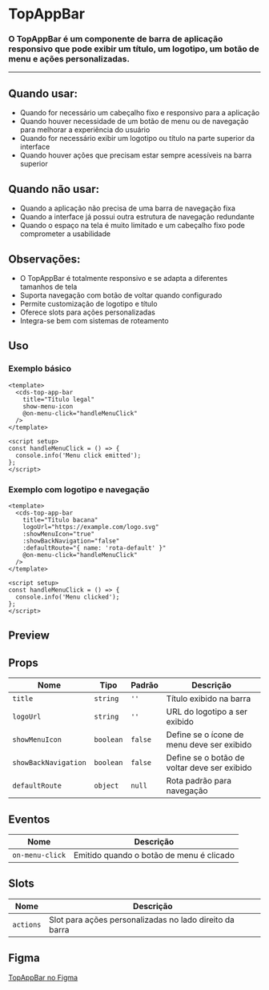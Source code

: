 # TopAppBar

### O TopAppBar é um componente de barra de aplicação responsivo que pode exibir um título, um logotipo, um botão de menu e ações personalizadas.

---

## Quando usar:
- Quando for necessário um cabeçalho fixo e responsivo para a aplicação
- Quando houver necessidade de um botão de menu ou de navegação para melhorar a experiência do usuário
- Quando for necessário exibir um logotipo ou título na parte superior da interface
- Quando houver ações que precisam estar sempre acessíveis na barra superior

## Quando não usar:
- Quando a aplicação não precisa de uma barra de navegação fixa
- Quando a interface já possui outra estrutura de navegação redundante
- Quando o espaço na tela é muito limitado e um cabeçalho fixo pode comprometer a usabilidade

## Observações:
- O TopAppBar é totalmente responsivo e se adapta a diferentes tamanhos de tela
- Suporta navegação com botão de voltar quando configurado
- Permite customização de logotipo e título
- Oferece slots para ações personalizadas
- Integra-se bem com sistemas de roteamento

## Uso

### Exemplo básico

```vue
<template>
  <cds-top-app-bar
    title="Título legal"
    show-menu-icon
    @on-menu-click="handleMenuClick"
  />
</template>

<script setup>
const handleMenuClick = () => {
  console.info('Menu click emitted');
};
</script>
```

### Exemplo com logotipo e navegação

```vue
<template>
  <cds-top-app-bar
    title="Título bacana"
    logoUrl="https://example.com/logo.svg"
    :showMenuIcon="true"
    :showBackNavigation="false"
    :defaultRoute="{ name: 'rota-default' }"
    @on-menu-click="handleMenuClick"
  />
</template>

<script setup>
const handleMenuClick = () => {
  console.info('Menu clicked');
};
</script>
```

## Preview

<cds-top-app-bar
  title="Título bacana"
  logoUrl="https://framerusercontent.com/images/xz7CrU73qctPY2Vm79XMnTAVM.svg"
  :showMenuIcon="true"
  :showBackNavigation="false"
/>

## Props

| Nome | Tipo | Padrão | Descrição |
|------|------|--------|-----------|
| `title` | `string` | `''` | Título exibido na barra |
| `logoUrl` | `string` | `''` | URL do logotipo a ser exibido |
| `showMenuIcon` | `boolean` | `false` | Define se o ícone de menu deve ser exibido |
| `showBackNavigation` | `boolean` | `false` | Define se o botão de voltar deve ser exibido |
| `defaultRoute` | `object` | `null` | Rota padrão para navegação |

## Eventos

| Nome | Descrição |
|------|-----------|
| `on-menu-click` | Emitido quando o botão de menu é clicado |

## Slots

| Nome | Descrição |
|------|-----------|
| `actions` | Slot para ações personalizadas no lado direito da barra |

## Figma

[TopAppBar no Figma](https://www.figma.com/design/design-system-url)
